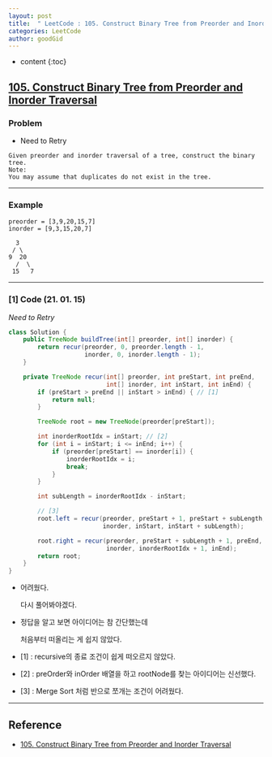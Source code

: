 ```yaml
---
layout: post
title:  " LeetCode : 105. Construct Binary Tree from Preorder and Inorder Traversal "
categories: LeetCode
author: goodGid
---
```

* content
{:toc}

## [105. Construct Binary Tree from Preorder and Inorder Traversal](https://leetcode.com/problems/construct-binary-tree-from-preorder-and-inorder-traversal/)

### Problem

* Need to Retry

```
Given preorder and inorder traversal of a tree, construct the binary tree.
Note:
You may assume that duplicates do not exist in the tree.
```





---

### Example

```
preorder = [3,9,20,15,7]
inorder = [9,3,15,20,7]

  3
 / \
9  20
  /  \
 15   7
```

---

### [1] Code (21. 01. 15)

*Need to Retry*

``` java
class Solution {
    public TreeNode buildTree(int[] preorder, int[] inorder) {
        return recur(preorder, 0, preorder.length - 1,
                     inorder, 0, inorder.length - 1);
    }

    private TreeNode recur(int[] preorder, int preStart, int preEnd,
                           int[] inorder, int inStart, int inEnd) {
        if (preStart > preEnd || inStart > inEnd) { // [1]
            return null;
        }

        TreeNode root = new TreeNode(preorder[preStart]);

        int inorderRootIdx = inStart; // [2]
        for (int i = inStart; i <= inEnd; i++) {
            if (preorder[preStart] == inorder[i]) {
                inorderRootIdx = i;
                break;
            }
        }

        int subLength = inorderRootIdx - inStart;

        // [3]
        root.left = recur(preorder, preStart + 1, preStart + subLength,
                          inorder, inStart, inStart + subLength);

        root.right = recur(preorder, preStart + subLength + 1, preEnd,
                           inorder, inorderRootIdx + 1, inEnd);
        return root;
    }
}
```

* 어려웠다. 

  다시 풀어봐야겠다.

* 정답을 알고 보면 아이디어는 참 간단했는데

  처음부터 떠올리는 게 쉽지 않았다.


* [1] : recursive의 종료 조건이 쉽게 떠오르지 않았다.

* [2] : preOrder와 inOrder 배열을 하고 rootNode를 찾는 아이디어는 신선했다.

* [3] : Merge Sort 처럼 반으로 쪼개는 조건이 어려웠다.


---

## Reference

* [105. Construct Binary Tree from Preorder and Inorder Traversal](https://leetcode.com/problems/construct-binary-tree-from-preorder-and-inorder-traversal/)